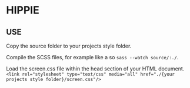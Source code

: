 # HIPPIE

## USE

Copy the source folder to your projects style folder.

Compile the SCSS files, for example like a so `sass --watch source/:./`.

Load the screen.css file within the head section of your HTML document. `<link rel="stylesheet" type="text/css" media="all" href="./{your projects style folder}/screen.css"/>`

